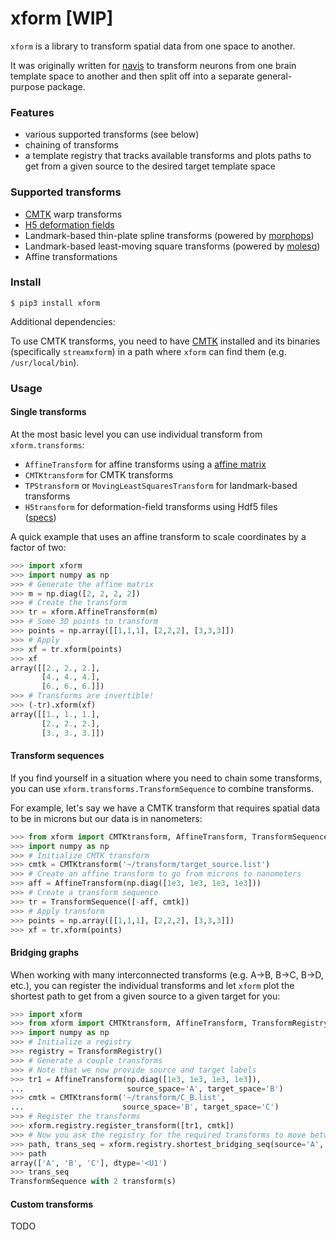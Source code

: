 # xform [WIP]
`xform` is a library to transform spatial data from one space to another.

It was originally written for [navis](https://github.com/schlegelp/navis)
to transform neurons from one brain template space to another and then
split off into a separate general-purpose package.

### Features
- various supported transforms (see below)
- chaining of transforms
- a template registry that tracks available transforms and plots paths to
  get from a given source to the desired target template space

### Supported transforms

- [CMTK](https://www.nitrc.org/docman/?group_id=212) warp transforms
- [H5 deformation fields](https://github.com/saalfeldlab/template-building/wiki/Hdf5-Deformation-fields)
- Landmark-based thin-plate spline transforms (powered by [morphops](https://github.com/vaipatel/morphops))
- Landmark-based least-moving square transforms (powered by [molesq](https://github.com/clbarnes/molesq))
- Affine transformations


### Install

```
$ pip3 install xform
```

Additional dependencies:

To use CMTK transforms, you need to have [CMTK](https://www.nitrc.org/docman/?group_id=212)
installed and its binaries (specifically `streamxform`) in a path where `xform`
can find them (e.g. `/usr/local/bin`).


### Usage

#### Single transforms

At the most basic level you can use individual transform from `xform.transforms`:

- `AffineTransform` for affine transforms using a
  [affine matrix](https://en.wikipedia.org/wiki/Transformation_matrix#Affine_transformations)
- `CMTKtransform` for CMTK transforms
- `TPStransform` or `MovingLeastSquaresTransform` for landmark-based transforms
- `H5transform` for deformation-field transforms using Hdf5 files  
  ([specs](https://github.com/saalfeldlab/template-building/wiki/Hdf5-Deformation-fields))

A quick example that uses an affine transform to scale coordinates by a factor
of two:

```Python
>>> import xform
>>> import numpy as np
>>> # Generate the affine matrix
>>> m = np.diag([2, 2, 2, 2])
>>> # Create the transform
>>> tr = xform.AffineTransform(m)
>>> # Some 3D points to transform
>>> points = np.array([[1,1,1], [2,2,2], [3,3,3]])
>>> # Apply
>>> xf = tr.xform(points)
>>> xf
array([[2., 2., 2.],
       [4., 4., 4.],
       [6., 6., 6.]])
>>> # Transforms are invertible!
>>> (-tr).xform(xf)
array([[1., 1., 1.],
       [2., 2., 2.],
       [3., 3., 3.]])
```

#### Transform sequences

If you find yourself in a situation where you need to chain some transforms,
you can use `xform.transforms.TransformSequence` to combine transforms.

For example, let's say we have a CMTK transform that requires spatial data to
be in microns but our data is in nanometers:

```Python
>>> from xform import CMTKtransform, AffineTransform, TransformSequence
>>> import numpy as np
>>> # Initialize CMTK transform
>>> cmtk = CMTKtransform('~/transform/target_source.list')
>>> # Create an affine transform to go from microns to nanometers
>>> aff = AffineTransform(np.diag([1e3, 1e3, 1e3, 1e3]))
>>> # Create a transform sequence
>>> tr = TransformSequence([-aff, cmtk])
>>> # Apply transform
>>> points = np.array([[1,1,1], [2,2,2], [3,3,3]])
>>> xf = tr.xform(points)
```

#### Bridging graphs

When working with many interconnected transforms (e.g. A->B, B->C, B->D, etc.),
you can register the individual transforms and let `xform` plot the shortest
path to get from a given source to a given target for you:

```Python
>>> import xform
>>> from xform import CMTKtransform, AffineTransform, TransformRegistry
>>> import numpy as np
>>> # Initialize a registry
>>> registry = TransformRegistry()
>>> # Generate a couple transforms
>>> # Note that we now provide source and target labels
>>> tr1 = AffineTransform(np.diag([1e3, 1e3, 1e3, 1e3]),
...                       source_space='A', target_space='B')
>>> cmtk = CMTKtransform('~/transform/C_B.list',
...                      source_space='B', target_space='C')
>>> # Register the transforms
>>> xform.registry.register_transform([tr1, cmtk])
>>> # Now you ask the registry for the required transforms to move between spaces
>>> path, trans_seq = xform.registry.shortest_bridging_seq(source='A', target='C')
>>> path
array(['A', 'B', 'C'], dtype='<U1')
>>> trans_seq
TransformSequence with 2 transform(s)
```

#### Custom transforms

TODO
